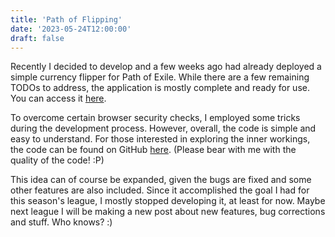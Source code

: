 ```yaml
---
title: 'Path of Flipping'
date: '2023-05-24T12:00:00'
draft: false
---
```


Recently I decided to develop and a few weeks ago had already deployed a simple currency flipper for Path of Exile. While there are a few remaining TODOs to address, the application is mostly complete and ready for use. You can access it [here](https://bearbearsbarebear.github.io/poe).

To overcome certain browser security checks, I employed some tricks during the development process. However, overall, the code is simple and easy to understand. For those interested in exploring the inner workings, the code can be found on GitHub [here](https://github.com/bearbearsbarebear/bearbearsbarebear.github.io/blob/main/js/poe.js). (Please bear with me with the quality of the code! :P)

This idea can of course be expanded, given the bugs are fixed and some other features are also included. Since it accomplished the goal I had for this season's league, I mostly stopped developing it, at least for now. Maybe next league I will be making a new post about new features, bug corrections and stuff. Who knows? :)
